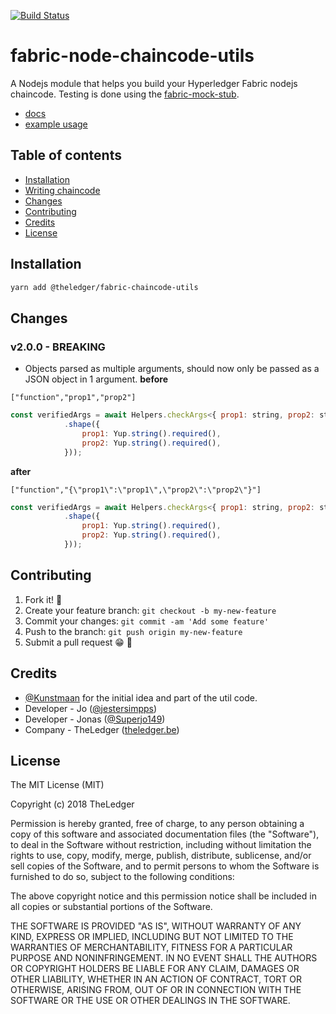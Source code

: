 [![Build Status](https://travis-ci.org/wearetheledger/fabric-node-chaincode-utils.svg?branch=master)](https://travis-ci.org/wearetheledger/fabric-node-chaincode-utils)
# fabric-node-chaincode-utils
A Nodejs module that helps you build your Hyperledger Fabric nodejs chaincode. Testing is done using the [fabric-mock-stub](https://github.com/wearetheledger/fabric-mock-stub).

- [docs](https://wearetheledger.github.io/fabric-node-chaincode-utils)
- [example usage](https://github.com/wearetheledger/fabric-network-boilerplate/tree/master/chaincode/node)

## Table of contents
- [Installation](#installation)
- [Writing chaincode](https://github.com/wearetheledger/fabric-node-chaincode-utils/wiki/Writing-chaincode)
- [Changes](#changes)
- [Contributing](#contributing)
- [Credits](#credits)
- [License](#license)

## Installation 
```sh
yarn add @theledger/fabric-chaincode-utils
```

## Changes

### v2.0.0 - BREAKING
- Objects parsed as multiple arguments, should now only be passed as a JSON object in 1 argument.
**before**
```
["function","prop1","prop2"]
```

```javascript
const verifiedArgs = await Helpers.checkArgs<{ prop1: string, prop2: string }>(args, Yup.object()
            .shape({
                prop1: Yup.string().required(),
                prop2: Yup.string().required(),
            }));
```

**after**
```
["function","{\"prop1\":\"prop1\",\"prop2\":\"prop2\"}"]
```

```javascript
const verifiedArgs = await Helpers.checkArgs<{ prop1: string, prop2: string }>(args[0], Yup.object()
            .shape({
                prop1: Yup.string().required(),
                prop2: Yup.string().required(),
            }));
```

## Contributing
 
1. Fork it! 🍴
2. Create your feature branch: `git checkout -b my-new-feature`
3. Commit your changes: `git commit -am 'Add some feature'`
4. Push to the branch: `git push origin my-new-feature`
5. Submit a pull request 😁 🎉

## Credits

- [@Kunstmaan](https://github.com/Kunstmaan/hyperledger-fabric-node-chaincode-utils) for the initial idea and part of the util code.
- Developer - Jo ([@jestersimpps](https://github.com/jestersimpps))
- Developer - Jonas ([@Superjo149](https://github.com/Superjo149))
- Company - TheLedger ([theledger.be](https://theledger.be))

## License
The MIT License (MIT)

Copyright (c) 2018 TheLedger

Permission is hereby granted, free of charge, to any person obtaining a copy of this software and associated documentation files (the "Software"), to deal in the Software without restriction, including without limitation the rights to use, copy, modify, merge, publish, distribute, sublicense, and/or sell copies of the Software, and to permit persons to whom the Software is furnished to do so, subject to the following conditions:

The above copyright notice and this permission notice shall be included in all copies or substantial portions of the Software.

THE SOFTWARE IS PROVIDED "AS IS", WITHOUT WARRANTY OF ANY KIND, EXPRESS OR IMPLIED, INCLUDING BUT NOT LIMITED TO THE WARRANTIES OF MERCHANTABILITY, FITNESS FOR A PARTICULAR PURPOSE AND NONINFRINGEMENT. IN NO EVENT SHALL THE AUTHORS OR COPYRIGHT HOLDERS BE LIABLE FOR ANY CLAIM, DAMAGES OR OTHER LIABILITY, WHETHER IN AN ACTION OF CONTRACT, TORT OR OTHERWISE, ARISING FROM, OUT OF OR IN CONNECTION WITH THE SOFTWARE OR THE USE OR OTHER DEALINGS IN THE SOFTWARE.
